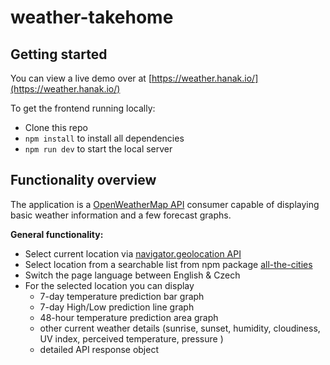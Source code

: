 # weather-takehome

## Getting started

You can view a live demo over at [https://weather.hanak.io/](https://weather.hanak.io/)

To get the frontend running locally:

- Clone this repo
- `npm install` to install all dependencies
- `npm run dev` to start the local server

## Functionality overview

The application is a [OpenWeatherMap API](https://openweathermap.org/api) consumer capable of displaying basic weather information and a few forecast graphs.

**General functionality:**

- Select current location via [navigator.geolocation API](https://developer.mozilla.org/en-US/docs/Web/API/Navigator/geolocation)
- Select location from a searchable list from npm package [all-the-cities](https://www.npmjs.com/package/all-the-cities)
- Switch the page language between English & Czech
- For the selected location you can display
  - 7-day temperature prediction bar graph
  - 7-day High/Low prediction line graph
  - 48-hour temperature prediction area graph
  - other current weather details (sunrise, sunset, humidity, cloudiness, UV index, perceived temperature, pressure )
  - detailed API response object
